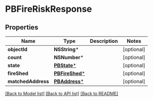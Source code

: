 # PBFireRiskResponse

## Properties
Name | Type | Description | Notes
------------ | ------------- | ------------- | -------------
**objectId** | **NSString*** |  | [optional] 
**count** | **NSNumber*** |  | [optional] 
**state** | [**PBState***](PBState.md) |  | [optional] 
**fireShed** | [**PBFireShed***](PBFireShed.md) |  | [optional] 
**matchedAddress** | [**PBAddress***](PBAddress.md) |  | [optional] 

[[Back to Model list]](../README.md#documentation-for-models) [[Back to API list]](../README.md#documentation-for-api-endpoints) [[Back to README]](../README.md)


